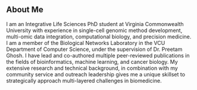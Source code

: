 ## About Me

I am an Integrative Life Sciences PhD student at Virginia Commonwealth University with experience in single-cell genomic method development, multi-omic data integration, computational biology, and precision medicine. I am a member of the Biological Networks Laboratory in the VCU Department of Computer Science, under the supervision of Dr. Preetam Ghosh. I have lead and co-authored multiple peer-reviewed publications in the fields of bioinformatics, machine learning, and cancer biology. My extensive research and technical background, in combination with my community service and outreach leadership gives me a unique skillset to strategically approach multi-layered challenges in biomedicine.
